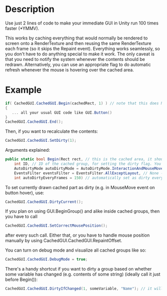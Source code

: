 # Description

Use just 2 lines of code to make your immediate GUI in Unity run 100 times faster (*YMMV).

This works by caching everything that would normally be rendered to screen onto a RenderTexture and then reusing the same RenderTexture each frame (so it skips the Repaint event). Everything works seamlessly, so you don't have to do anything special to make it work. The only caveat is that you need to notify the system whenever the contents should be redrawn. Alternatively, you can use an appropriate flag to do automatic refresh whenever the mouse is hovering over the cached area.

# Example

```C#
if( CachedGUI.CachedGUI.Begin(cachedRect, 1) ) // note that this does NOT create a clipping GUI group
{
   ... all your usual GUI code like GUI.Button()
}
CachedGUI.CachedGUI.End();
```

Then, if you want to recalculate the contents:

```C#
CachedGUI.CachedGUI.SetDirty(1);
```

Arguments explained:
```C#
public static bool Begin(Rect rect, // this is the cached area, it should be a bounding box around all the contents you want to cache for this group
    int ID, // ID of the cached group, for setting the dirty flag. You can also use the "ref int" overload to get the ID assigned automatically
    AutoDirtyMode autoDirtyMode = AutoDirtyMode.InteractionAndMouseMove, // Hovering - the group will be repainted whenever the mouse is hovering over the cached area, this basically turns off the entire caching as long as the mouse is hovering over the area. Not great for performance, but nice if you don't want to handle dirtying yourself. InteractionAndMouseMove - repaint on mouse move or any interaction (mouse clicks). Interaction - repaint on interactions. Disabled - no auto-dirtying, assumes you'll handle it yourself
    EventsFilter eventsFilter = EventsFilter.AllExceptLayout, // None - discard all non-repaint events (tiny optimization for non-interactive elements). AllExceptLayoutAndMouseMove - allow all events except layout and mouse move. AllExceptLayout - allow all events except layout. All - allow all events through
    int autoDirtyEveryFrames = 150) // automatically set as dirty every X frames to avoid stale content if you forgot to dirty somewhere, pass 0 to disable. If you don't want to handle dirtying manually (e.g. there are too many factors affecting the contents of the cached group), then it may be a good idea to just not set it as dirty and instead pass autoDirtyEveryFrames=5 here. This way the contents will refresh automatically, but at a lower framerate
```

To set currently drawn cached part as dirty (e.g. in MouseMove event on button hover), use:
```C#
CachedGUI.CachedGUI.DirtyCurrent();
```

If you plan on using GUI.BeginGroup() and alike inside cached groups, then you have to call
```C#
CachedGUI.CachedGUI.SetCorrectMousePosition();
```
after every such call. Either that, or you have to handle mouse position manually by using CachedGUI.CachedGUI.RepaintOffset.

You can turn on debug mode and visualize all cached groups like so:
```C#
CachedGUI.CachedGUI.DebugMode = true;
```

There's a handy shortcut if you want to dirty a group based on whether some variable has changed (e.g. contents of some string) (ideally call it just before Begin()):
```C#
CachedGUI.CachedGUI.DirtyIfChanged(1, someVariable, "Name"); // it will be stored in a Dictionary and compared against the old value
```
